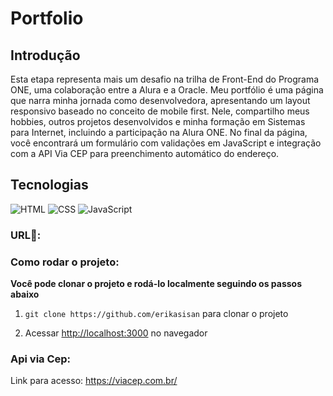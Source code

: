 # Portfolio

## Introdução

Esta etapa representa mais um desafio na trilha de Front-End do Programa ONE, uma colaboração entre a Alura e a Oracle. Meu portfólio é uma página que narra minha jornada como desenvolvedora, apresentando um layout responsivo baseado no conceito de mobile first. Nele, compartilho meus hobbies, outros projetos desenvolvidos e minha formação em Sistemas para Internet, incluindo a participação na Alura ONE. No final da página, você encontrará um formulário com validações em JavaScript e integração com a API Via CEP para preenchimento automático do endereço.

## Tecnologias
<div>
  <img src="https://img.shields.io/badge/HTML-239120?style=for-the-badge&logo=html5&logoColor=white" alt="HTML">
  <img src="https://img.shields.io/badge/CSS-239120?&style=for-the-badge&logo=css3&logoColor=white" alt="CSS">
  <img src="https://img.shields.io/badge/JavaScript-F7DF1E?style=for-the-badge&logo=javascript&logoColor=black" alt="JavaScript">
</div>

### URL🚀:

### Como rodar o projeto:

**Você pode clonar o projeto e rodá-lo localmente seguindo os passos abaixo**

1. `git clone https://github.com/erikasisan` para clonar o projeto

2. Acessar [http://localhost:3000](http://localhost:3000) no navegador

### Api via Cep: 

Link para acesso: https://viacep.com.br/
